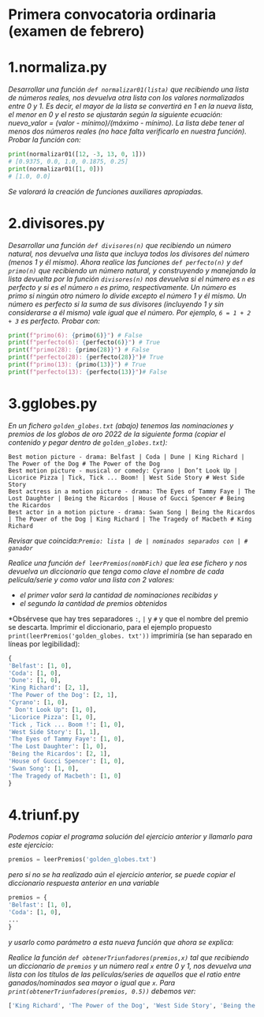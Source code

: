 # Primera convocatoria ordinaria (examen de febrero)

# 1.normaliza.py 
*Desarrollar una función `def normalizar01(lista)` que recibiendo una lista de números reales, nos devuelva otra lista con los valores normalizados entre 0 y 1. Es decir, el mayor de la lista se convertirá en 1 en la nueva lista, el menor en 0 y el resto se ajustarán según la siguiente ecuación: nuevo_valor = (valor - mínimo)/(máximo - mínimo). La lista debe tener al menos dos números reales (no hace falta verificarlo en nuestra función). Probar la función con:*
```python
print(normalizar01([12, -3, 13, 0, 1]))
# [0.9375, 0.0, 1.0, 0.1875, 0.25]
print(normalizar01([1, 0]))
# [1.0, 0.0]
```
*Se valorará la creación de funciones auxiliares apropiadas.*

# 2.divisores.py 
*Desarrollar una función `def divisores(n)` que recibiendo un número natural, nos devuelva una lista que incluya todos los divisores del número (menos 1 y él mismo). Ahora realice las funciones `def perfecto(n)` y `def primo(n)` que recibiendo un número natural, y construyendo y manejando la lista devuelta por la función `divisores(n)` nos devuelva si el número es `n`  es perfecto y si es el número `n` es primo, respectivamente. Un número es primo si ningún otro número lo divide excepto el número 1 y él mismo. Un número es perfecto
si la suma de sus divisores (incluyendo 1 y sin considerarse a él mismo) vale igual que el número. Por ejemplo, `6 = 1 + 2 + 3` es perfecto. Probar con:*

```python
print(f"primo(6): {primo(6)}") # False
print(f"perfecto(6): {perfecto(6)}") # True
print(f"primo(28): {primo(28)}") # False
print(f"perfecto(28): {perfecto(28)}")# True
print(f"primo(13): {primo(13)}") # True
print(f"perfecto(13): {perfecto(13)}")# False
```

# 3.gglobes.py 
*En un fichero `golden_globes.txt` (abajo) tenemos las nominaciones y premios de los globos de oro 2022 de la siguiente forma (copiar el contenido y pegar dentro de `golden_globes.txt`):*

```
Best motion picture - drama: Belfast | Coda | Dune | King Richard | The Power of the Dog # The Power of the Dog
Best motion picture - musical or comedy: Cyrano | Don’t Look Up | Licorice Pizza | Tick, Tick ... Boom! | West Side Story # West Side Story
Best actress in a motion picture - drama: The Eyes of Tammy Faye | The Lost Daughter | Being the Ricardos | House of Gucci Spencer # Being the Ricardos
Best actor in a motion picture - drama: Swan Song | Being the Ricardos | The Power of the Dog | King Richard | The Tragedy of Macbeth # King Richard
```

*Revisar que coincida:`Premio: lista | de | nominados separados con | # ganador`*

*Realice una función `def leerPremios(nombFich)` que lea ese fichero y nos devuelva un diccionario que tenga como clave el nombre de cada película/serie y como valor una
lista con 2 valores:*

* *el primer valor será la cantidad de nominaciones recibidas y*
* *el segundo la cantidad de premios obtenidos*

*Obsérvese que hay tres separadores `:`, `|` y `#` y que el nombre del premio se descarta. Imprimir el diccionario, para el ejemplo propuesto `print(leerPremios('golden_globes.
txt'))` imprimiría (se han separado en líneas por legibilidad):

```python
{
'Belfast': [1, 0],
'Coda': [1, 0],
'Dune': [1, 0],
'King Richard': [2, 1],
'The Power of the Dog': [2, 1],
'Cyrano': [1, 0],
" Don't Look Up": [1, 0],
'Licorice Pizza': [1, 0],
'Tick , Tick ... Boom !': [1, 0],
'West Side Story': [1, 1],
'The Eyes of Tammy Faye': [1, 0],
'The Lost Daughter': [1, 0],
'Being the Ricardos': [2, 1],
'House of Gucci Spencer': [1, 0],
'Swan Song': [1, 0],
'The Tragedy of Macbeth': [1, 0]
}
```

# 4.triunf.py 
*Podemos copiar el programa solución del ejercicio anterior y llamarlo para este ejercicio:*
```python
premios = leerPremios('golden_globes.txt')
``` 
*pero si no se ha realizado aún el ejercicio anterior, se puede copiar el diccionario respuesta anterior en una variable*
```python
premios = {
'Belfast': [1, 0],
'Coda': [1, 0],
...
}
```
*y usarlo como parámetro a esta nueva función que ahora se explica:*

*Realice la función `def obtenerTriunfadores(premios,x)` tal que recibiendo un diccionario de `premios` y un número real `x` entre 0 y 1, nos devuelva una lista con los títulos de las películas/series de aquellos que el ratio entre ganados/nominados sea mayor o igual que `x`. Para `print(obtenerTriunfadores(premios, 0.5))` debemos ver:*
```python
['King Richard', 'The Power of the Dog', 'West Side Story', 'Being the Ricardos']
```
